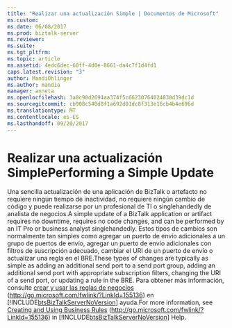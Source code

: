 ```yaml
---
title: "Realizar una actualización Simple | Documentos de Microsoft"
ms.custom: 
ms.date: 06/08/2017
ms.prod: biztalk-server
ms.reviewer: 
ms.suite: 
ms.tgt_pltfrm: 
ms.topic: article
ms.assetid: 4edc6dec-60ff-4d0e-8661-da4c7f1d4fd1
caps.latest.revision: "3"
author: MandiOhlinger
ms.author: mandia
manager: anneta
ms.openlocfilehash: 3a0c90d2694aa374f5c66230764024830d39dc1d
ms.sourcegitcommit: cb908c540d8f1a692d01dc8f313e16cb4b4e696d
ms.translationtype: MT
ms.contentlocale: es-ES
ms.lasthandoff: 09/20/2017
---
```

# <a name="performing-a-simple-update"></a><span data-ttu-id="da2c8-102">Realizar una actualización Simple</span><span class="sxs-lookup"><span data-stu-id="da2c8-102">Performing a Simple Update</span></span>
<span data-ttu-id="da2c8-103">Una sencilla actualización de una aplicación de BizTalk o artefacto no requiere ningún tiempo de inactividad, no requiere ningún cambio de código y puede realizarse por un profesional de TI o singlehandedly de analista de negocios.</span><span class="sxs-lookup"><span data-stu-id="da2c8-103">A simple update of a BizTalk application or artifact requires no downtime, requires no code changes, and can be performed by an IT Pro or business analyst singlehandedly.</span></span> <span data-ttu-id="da2c8-104">Estos tipos de cambios son normalmente tan simples como agregar un puerto de envío adicionales a un grupo de puertos de envío, agregar un puerto de envío adicionales con filtros de suscripción adecuado, cambiar el URI de un puerto de envío o actualizar una regla en el BRE.</span><span class="sxs-lookup"><span data-stu-id="da2c8-104">These types of changes are typically as simple as adding an additional send port to a send port group, adding an additional send port with appropriate subscription filters, changing the URI of a send port, or updating a rule in the BRE.</span></span> <span data-ttu-id="da2c8-105">Para obtener más información, consulte [crear y usar las reglas de negocios](http://go.microsoft.com/fwlink/?LinkId=155136) (http://go.microsoft.com/fwlink/?LinkId=155136) en [!INCLUDE[btsBizTalkServerNoVersion](../includes/btsbiztalkservernoversion-md.md)] ayuda.</span><span class="sxs-lookup"><span data-stu-id="da2c8-105">For more information, see [Creating and Using Business Rules](http://go.microsoft.com/fwlink/?LinkId=155136) (http://go.microsoft.com/fwlink/?LinkId=155136) in [!INCLUDE[btsBizTalkServerNoVersion](../includes/btsbiztalkservernoversion-md.md)] Help.</span></span>